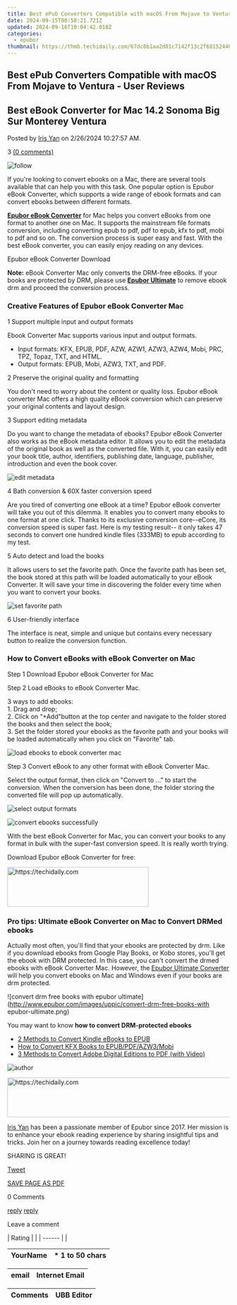 ```yaml
---
title: Best ePub Converters Compatible with macOS From Mojave to Ventura - User Reviews
date: 2024-09-15T00:58:21.721Z
updated: 2024-09-16T10:04:42.018Z
categories:
  - epubor
thumbnail: https://thmb.techidaily.com/67dc8b1aa2d01c7142f13c2f6815244019bd689ef99cd1dfcbc0a3fd4ae8767d.jpg
---
```


## Best ePub Converters Compatible with macOS From Mojave to Ventura - User Reviews

## Best eBook Converter for Mac 14.2 Sonoma Big Sur Monterey Ventura

Posted by [Iris Yan](https://www.facebook.com/iris.yan.16718) on 2/26/2024 10:27:57 AM.

3 [(0 comments)](http://www.epubor.com/#comment-area) 

![follow](http://www.epubor.com/images/follow.png)

If you're looking to convert ebooks on a Mac, there are several tools available that can help you with this task. One popular option is Epubor eBook Converter, which supports a wide range of ebook formats and can convert ebooks between different formats.

**[Epubor eBook Converter](https://tools.techidaily.com/epubor/ebook-converter/)** for Mac helps you convert eBooks from one format to another one on Mac. It supports the mainstream file formats conversion, including converting epub to pdf, pdf to epub, kfx to pdf, mobi to pdf and so on. The conversion process is super easy and fast. With the best eBook converter, you can easily enjoy reading on any devices.

Epubor eBook Converter Download

[](https://download.epubor.com/epubor-converter.exe) [](https://download.epubor.com/epubor-converter.zip) 

**Note:** eBook Converter Mac only converts the DRM-free eBooks. If your books are protected by DRM, please use [**Epubor Ultimate**](https://tools.techidaily.com/epubor/ultimate/) to remove ebook drm and proceed the conversion process.

###  Creative Features of Epubor eBook Converter Mac

1 Support multiple input and output formats 

Ebook Converter Mac supports various input and output formats.

* Input formats: KFX, EPUB, PDF, AZW, AZW1, AZW3, AZW4, Mobi, PRC, TPZ, Topaz, TXT, and HTML.
* Output formats: EPUB, Mobi, AZW3, TXT, and PDF.

2 Preserve the original quality and formatting 

You don't need to worry about the content or quality loss. Epubor eBook converter Mac offers a high quality eBook conversion which can preserve your original contents and layout design. 

3 Support editing metadata 

Do you want to change the metadata of ebooks? Epubor eBook Converter also works as the eBook metadata editor. It allows you to edit the metadata of the original book as well as the converted file. With it, you can easily edit your book title, author, identifiers, publishing date, language, publisher, introduction and even the book cover.

![edit metadata](http://www.epubor.com/images/uppic/edit-metadata1.png)

4 Bath conversion & 60X faster conversion speed 

Are you tired of converting one eBook at a time? Epubor eBook converter will take you out of this dilemma. It enables you to convert many ebooks to one format at one click. Thanks to its exclusive conversion core--eCore, its conversion speed is super fast. Here is my testing result-- it only takes 47 seconds to convert one hundred kindle files (333MB) to epub according to my test.

5 Auto detect and load the books 

It allows users to set the favorite path. Once the favorite path has been set, the book stored at this path will be loaded automatically to your eBook Converter. It will save your time in discovering the folder every time when you want to convert your books. 

![set favorite path](http://www.epubor.com/images/uppic/set-favorite-path.png)

6 User-friendly interface 

The interface is neat, simple and unique but contains every necessary button to realize the conversion function.

### How to Convert eBooks with eBook Converter on Mac

Step 1 Download Epubor eBook Converter for Mac

[](https://download.epubor.com/epubor-converter.exe) [](https://download.epubor.com/epubor-converter.zip) 

Step 2 Load eBooks to eBook Converter Mac.

3 ways to add ebooks:   
 1\. Drag and drop;  
 2\. Click on “+Add”button at the top center and navigate to the folder stored the books and then select the book;  
 3\. Set the folder stored your ebooks as the favorite path and your books will be loaded automatically when you click on "Favorite" tab.

![load ebooks to ebook converter mac](http://www.epubor.com/images/uppic/ebook-converter-mac.png)

Step 3 Convert eBook to any other format with eBook Converter Mac.

Select the output format, then click on "Convert to ..." to start the conversion. When the conversion has been done, the folder storing the converted file will pop up automatically.

![select output formats](http://www.epubor.com/images/uppic/converter-ebooks-to-any-other-formats.png)

![convert ebooks successfully](http://www.epubor.com/images/uppic/converter-ebooks-successfully.png)

 With the best eBook Converter for Mac, you can convert your books to any format in bulk with the super-fast conversion speed. It is really worth trying.

Download Epubor eBook Converter for free:

[](https://download.epubor.com/epubor-converter.exe) [](https://download.epubor.com/epubor-converter.zip) 

<!-- affiliate ads begin -->
<a href="https://aligracehair.sjv.io/c/5597632/2115933/19272" target="_top" id="2115933">
  <img src="//a.impactradius-go.com/display-ad/19272-2115933" border="0" alt="https://techidaily.com" width="320" height="90"/>
</a>
<img height="0" width="0" src="https://aligracehair.sjv.io/i/5597632/2115933/19272" style="position:absolute;visibility:hidden;" border="0" />
<!-- affiliate ads end -->

### Pro tips: Ultimate eBook Converter on Mac to Convert DRMed ebooks

Actually most often, you'll find that your ebooks are protected by drm. Like if you download ebooks from Google Play Books, or Kobo stores, you'll get the ebook with DRM protected. In this case, you can't convert the drmed ebooks with eBook Converter Mac. However, the [Epubor Ultimate Converter](https://tools.techidaily.com/epubor/ultimate/) will help you convert ebooks on Mac and Windows even if your books are drm protected.

![convert drm free books with epubor ultimate](http://www.epubor.com/images/uppic/convert-drm-free-books-with epubor-ultimate.png)

You may want to know **how to convert DRM-protected ebooks**

* [2 Methods to Convert Kindle eBooks to EPUB](https://tools.techidaily.com/epubor/products/)
* [How to Convert KFX Books to EPUB/PDF/AZW3/Mobi](https://tools.techidaily.com/epubor/products/)
* [3 Methods to Convert Adobe Digital Editions to PDF (with Video)](https://www.epubor.com/convert-adobe-digital-editions-to-pdf.html)

![author](http://www.epubor.com/images/uppic/iris.png)

<!-- affiliate ads begin -->
<a href="https://appsumo.8odi.net/c/5597632/2137395/7443" target="_top" id="2137395">
  <img src="//a.impactradius-go.com/display-ad/7443-2137395" border="0" alt="https://techidaily.com" width="728" height="90"/>
</a>
<img height="0" width="0" src="https://appsumo.8odi.net/i/5597632/2137395/7443" style="position:absolute;visibility:hidden;" border="0" />
<!-- affiliate ads end -->

[Iris Yan](https://www.facebook.com/iris.yan.16718) has been a passionate member of Epubor since 2017\. Her mission is to enhance your ebook reading experience by sharing insightful tips and tricks. Join her on a journey towards reading excellence today!

SHARING IS GREAT!

[Tweet](https://twitter.com/share) 

[SAVE PAGE AS PDF](https://tools.techidaily.com/epubor/ebook-converter/) 

0 Comments

[reply](https://tools.techidaily.com/epubor/products/) [reply](https://tools.techidaily.com/epubor/products/) 

Leave a comment

| Rating |  |
| ------ |  |

| YourName | \*  1 to 50 chars |
| -------- | ----------------- |

| email | Internet Email |
| ----- | -------------- |

| Comments | UBB Editor |
| -------- | ---------- |

<ins class="adsbygoogle"
     style="display:block"
     data-ad-format="autorelaxed"
     data-ad-client="ca-pub-7571918770474297"
     data-ad-slot="1223367746"></ins>

<ins class="adsbygoogle"
     style="display:block"
     data-ad-client="ca-pub-7571918770474297"
     data-ad-slot="8358498916"
     data-ad-format="auto"
     data-full-width-responsive="true"></ins>



